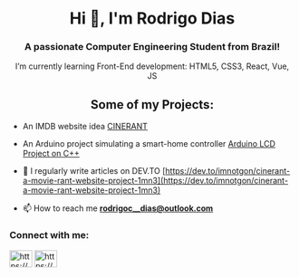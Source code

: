 <h1 align="center">Hi 👋, I'm Rodrigo Dias</h1>
<h3 align="center">A passionate Computer Engineering Student from Brazil!</h3>

<p align="center"> I’m currently learning Front-End development: HTML5, CSS3, React, Vue, JS</p>

<h2 align="center">Some of my Projects: </h2>

- An IMDB website idea [CINERANT](https://github.com/imnotgon/CINERANT)

- An Arduino project simulating a smart-home controller [Arduino LCD Project on C++](https://github.com/imnotgon/Arduino-5-LCD-Displays-College-Project)

- 📝 I regularly write articles on DEV.TO [https://dev.to/imnotgon/cinerant-a-movie-rant-website-project-1mn3](https://dev.to/imnotgon/cinerant-a-movie-rant-website-project-1mn3)

- 📫 How to reach me **rodrigoc__dias@outlook.com**

<h3 align="left">Connect with me:</h3>
<p align="left">
<a href="https://dev.to/https://dev.to/imnotgon" target="blank"><img align="center" src="https://raw.githubusercontent.com/rahuldkjain/github-profile-readme-generator/master/src/images/icons/Social/devto.svg" alt="https://dev.to/imnotgon" height="30" width="40" /></a>
<a href="https://linkedin.com/in/https://www.linkedin.com/in/rodrigo-carvalho-0b6768208/" target="blank"><img align="center" src="https://raw.githubusercontent.com/rahuldkjain/github-profile-readme-generator/master/src/images/icons/Social/linked-in-alt.svg" alt="https://www.linkedin.com/in/rodrigo-carvalho-0b6768208/" height="30" width="40" /></a>
</p>
